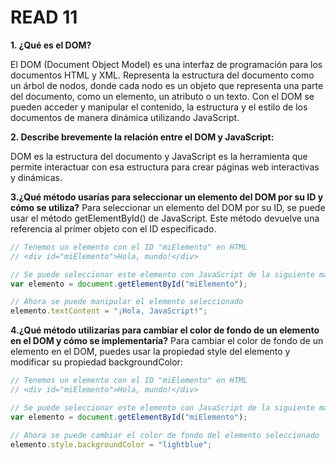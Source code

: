 # READ 11

**1. ¿Qué es el DOM?**

El DOM (Document Object Model) es una interfaz de programación para los documentos HTML y XML. Representa la estructura del documento como un árbol de nodos, donde cada nodo es un objeto que representa una parte del documento, como un elemento, un atributo o un texto. Con el DOM se pueden acceder y manipular el contenido, la estructura y el estilo de los documentos de manera dinámica utilizando JavaScript.

**2. Describe brevemente la relación entre el DOM y JavaScript:**

DOM es la estructura del documento y JavaScript es la herramienta que permite interactuar con esa estructura para crear páginas web interactivas y dinámicas.

**3.¿Qué método usarías para seleccionar un elemento del DOM por su ID y cómo se utiliza?**
Para seleccionar un elemento del DOM por su ID, se puede usar el método getElementById() de JavaScript. Este método devuelve una referencia al primer objeto con el ID especificado.

```js
// Tenemos un elemento con el ID "miElemento" en HTML
// <div id="miElemento">Hola, mundo!</div>

// Se puede seleccionar este elemento con JavaScript de la siguiente manera:
var elemento = document.getElementById("miElemento");

// Ahora se puede manipular el elemento seleccionado
elemento.textContent = "¡Hola, JavaScript!";
```

**4.¿Qué método utilizarías para cambiar el color de fondo de un elemento en el DOM y cómo se implementaría?**
Para cambiar el color de fondo de un elemento en el DOM, puedes usar la propiedad style del elemento y modificar su propiedad backgroundColor:

```js
// Tenemos un elemento con el ID "miElemento" en HTML
// <div id="miElemento">Hola, mundo!</div>

// Se puede seleccionar este elemento con JavaScript de la siguiente manera:
var elemento = document.getElementById("miElemento");

// Ahora se puede cambiar el color de fondo del elemento seleccionado
elemento.style.backgroundColor = "lightblue";
```

